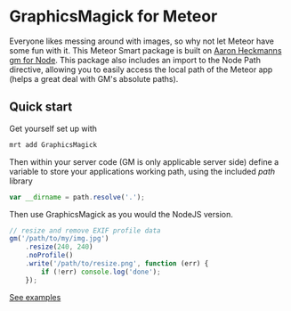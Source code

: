 # GraphicsMagick for Meteor

Everyone likes messing around with images, so why not let Meteor have some fun with it. This Meteor Smart package is built on [Aaron Heckmanns gm for Node](https://github.com/aheckmann/gm). This package also includes an import to the Node Path directive, allowing you to easily access the local path of the Meteor app (helps a great deal with GM's absolute paths).

## Quick start

Get yourself set up with

```js
mrt add GraphicsMagick
```

Then within your server code (GM is only applicable server side) define a variable to store your applications working path, using the included *path* library

```js
var __dirname = path.resolve('.');
```

Then use GraphicsMagick as you would the NodeJS version.

```js
// resize and remove EXIF profile data
gm('/path/to/my/img.jpg')
    .resize(240, 240)
    .noProfile()
	.write('/path/to/resize.png', function (err) {
  		if (!err) console.log('done');
	});
```

[See examples](https://github.com/aheckmann/gm/blob/master/README.md)